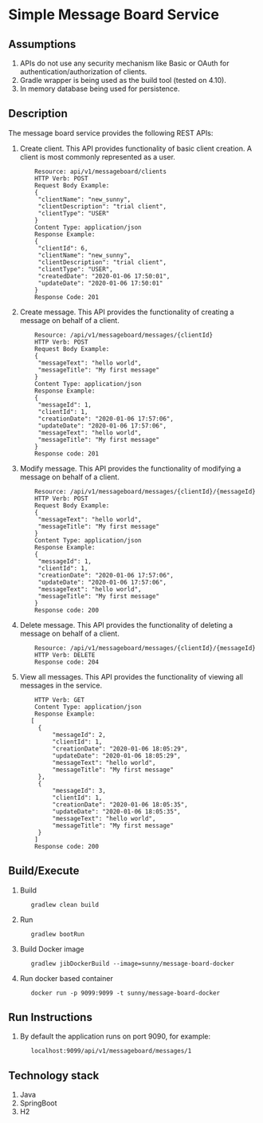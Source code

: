 Simple Message Board Service  
===============================

## Assumptions

1. APIs do not use any security mechanism like Basic or OAuth for authentication/authorization of clients.
2. Gradle wrapper is being used as the build tool (tested on 4.10).
3. In memory database being used for persistence.

## Description
The message board service provides the following REST APIs:

1. Create client.
   This API provides functionality of basic client creation. A client is most commonly represented as a user.
   ```
       Resource: api/v1/messageboard/clients
	   HTTP Verb: POST
	   Request Body Example: 
	   {
		"clientName": "new_sunny",
		"clientDescription": "trial client",
		"clientType": "USER" 
	   }
	   Content Type: application/json
	   Response Example: 
	   {
		"clientId": 6,
		"clientName": "new_sunny",
		"clientDescription": "trial client",
		"clientType": "USER",
		"createdDate": "2020-01-06 17:50:01",
		"updateDate": "2020-01-06 17:50:01"
	   } 
	   Response Code: 201
   ```   
    
2. Create message.
   This API provides the functionality of creating a message on behalf of a client.
   ```
       Resource: /api/v1/messageboard/messages/{clientId}
	   HTTP Verb: POST
	   Request Body Example: 
	   {
		"messageText": "hello world",
		"messageTitle": "My first message"
	   }
	   Content Type: application/json
	   Response Example:
	   {
		"messageId": 1,
		"clientId": 1,
		"creationDate": "2020-01-06 17:57:06",
		"updateDate": "2020-01-06 17:57:06",
		"messageText": "hello world",
		"messageTitle": "My first message"
	   }
	   Response code: 201
   ```    
3. Modify message.
   This API provides the functionality of modifying a message on behalf of a client.
   ```
       Resource: /api/v1/messageboard/messages/{clientId}/{messageId}
	   HTTP Verb: POST
	   Request Body Example: 
	   {
		"messageText": "hello world",
		"messageTitle": "My first message"
	   }
	   Content Type: application/json
	   Response Example:
	   {
		"messageId": 1,
		"clientId": 1,
		"creationDate": "2020-01-06 17:57:06",
		"updateDate": "2020-01-06 17:57:06",
		"messageText": "hello world",
		"messageTitle": "My first message"
	   }
	   Response code: 200
   ```    
4. Delete message.
   This API provides the functionality of deleting a message on behalf of a client.
   ```
       Resource: /api/v1/messageboard/messages/{clientId}/{messageId}
	   HTTP Verb: DELETE
	   Response code: 204
   ```   
5. View all messages.
   This API provides the functionality of viewing all messages in the service.
   ```Resource: /api/v1/messageboard/messages
	   HTTP Verb: GET
	   Content Type: application/json
	   Response Example:
	  [
		{
			"messageId": 2,
			"clientId": 1,
			"creationDate": "2020-01-06 18:05:29",
			"updateDate": "2020-01-06 18:05:29",
			"messageText": "hello world",
			"messageTitle": "My first message"
		},
		{
			"messageId": 3,
			"clientId": 1,
			"creationDate": "2020-01-06 18:05:35",
			"updateDate": "2020-01-06 18:05:35",
			"messageText": "hello world",
			"messageTitle": "My first message"
		}
	   ]
	   Response code: 200       
   ```    
## Build/Execute 

1. Build
   ```
      gradlew clean build
   ``` 

2. Run
   ```
      gradlew bootRun
   ```    

3. Build Docker image
   ```
      gradlew jibDockerBuild --image=sunny/message-board-docker 
   ```    

4. Run docker based container
   ```
      docker run -p 9099:9099 -t sunny/message-board-docker
   ```    
## Run Instructions

1. By default the application runs on port 9090, for example:
   ```
      localhost:9099/api/v1/messageboard/messages/1
   ```
   
## Technology stack

1. Java 
2. SpringBoot
3. H2   